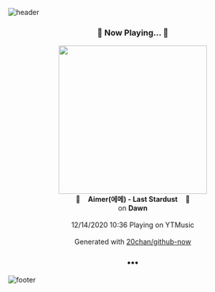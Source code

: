 ![header](https://capsule-render.vercel.app/api?type=wave&height=170&section=header&text=Hi.%20I'm%20SHIFT&fontColor=090707&fontAlignX=45&fontAlignY=65&fontSize=100)

<h3 align="center">🎵 Now Playing... 🎵</h3>
<p align="center">
  <a href="https://music.youtube.com/channel/UC_gksw7NEueO_u3lPL372hA">
    <img width="300" src="https://lh3.googleusercontent.com/-m5p86y-U865P2hO_l062rA2rvuaTsjJrQhzszq08kZrq52V7adsTfS8IhxkWs3hLT4wkQ6Y_mk1ILs">
  </a>
  <br>
  🎵&nbsp&nbsp&nbsp <b>Aimer(에메) - Last Stardust</b> &nbsp&nbsp&nbsp🎵
  <br>
  on <b>Dawn</b>
  
  <br />
  <br />
  12/14/2020 10:36 Playing on YTMusic
  <br />
  <br />
  Generated with <a href="https://github.com/20chan/github-now">20chan/github-now</a>
</p>

<h3 align="center">•••</h3>

![footer](https://capsule-render.vercel.app/api?type=wave&height=150&section=footer)
